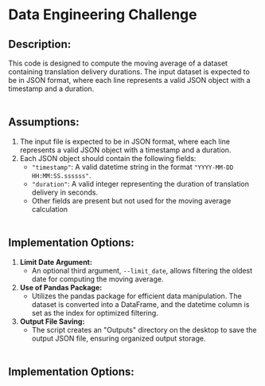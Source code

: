 # Data Engineering Challenge

## Description:
This code is designed to compute the moving average of a dataset containing translation delivery durations. The input dataset is expected to be in JSON format, where each line represents a valid JSON object with a timestamp and a duration.
<br> <br>

## Assumptions:
1. The input file is expected to be in JSON format, where each line represents a valid JSON object with a timestamp and a duration.
2. Each JSON object should contain the following fields:
   - `"timestamp"`: A valid datetime string in the format `"YYYY-MM-DD HH:MM:SS.ssssss"`.
   - `"duration"`: A valid integer representing the duration of translation delivery in seconds.
   - Other fields are present but not used for the moving average calculation
<br> <br>

## Implementation Options:
1. **Limit Date Argument:**
   - An optional third argument, `--limit_date`, allows filtering the oldest date for computing the moving average.
2. **Use of Pandas Package:**
   - Utilizes the pandas package for efficient data manipulation. The dataset is converted into a DataFrame, and the datetime column is set as the index for optimized filtering.
3. **Output File Saving:**
   - The script creates an "Outputs" directory on the desktop to save the output JSON file, ensuring organized output storage.
<br> <br>
  
## Implementation Options:
